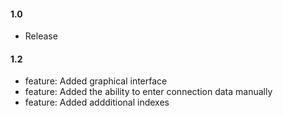 #### 1.0

* Release

#### 1.2

* feature: Added graphical interface
* feature: Added the ability to enter connection data manually
* feature: Added addditional indexes

